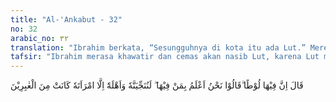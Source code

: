 ```yaml
---
title: "Al-'Ankabut - 32"
no: 32
arabic_no: ٣٢
translation: "Ibrahim berkata, “Sesungguhnya di kota itu ada Lut.” Mereka (para malaikat) berkata, “Kami lebih mengetahui siapa yang ada di kota itu. Kami pasti akan menyelamatkan dia dan pengikut-pengikutnya kecuali istrinya. Dia termasuk orang-orang yang tertinggal (dibinasakan).” "
tafsir: "Ibrahim merasa khawatir dan cemas akan nasib Lut, karena Lut mungkin akan turut hancur bersama mereka. Oleh karena itu, ia mengingatkan hal ini kepada mereka yang ditugaskan Allah itu. Ibrahim berkata, \"Hai malaikat, di sana ada seorang utusan Allah bernama Lut. Dia bukan termasuk orang yang aniaya kepada dirinya, bahkan ia seorang rasul yang beriman dan taat kepada-Nya.\" Malaikat itu menjawab, \"Ya kami sudah memakluminya, dan Lut bukan termasuk dalam golongan orang yang jahat itu. Akan tetapi, istrinya termasuk orang yang tetap akan disiksa, karena turut membenarkan kaum Lut atas kekafiran, kezaliman, dan perbuatan-perbuatan keji mereka."
---
```


قَالَ اِنَّ فِيْهَا لُوْطًا ۗقَالُوْا نَحْنُ اَعْلَمُ بِمَنْ فِيْهَا ۖ لَنُنَجِّيَنَّهٗ وَاَهْلَهٗٓ اِلَّا امْرَاَتَهٗ كَانَتْ مِنَ الْغٰبِرِيْنَ 
